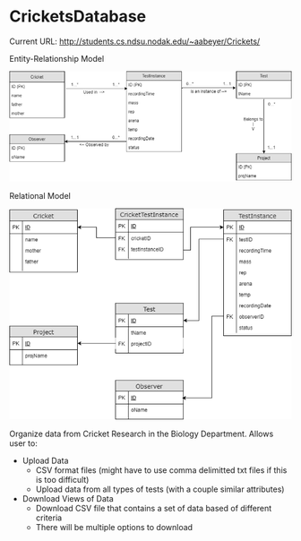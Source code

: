 # CricketsDatabase
Current URL: http://students.cs.ndsu.nodak.edu/~aabeyer/Crickets/

Entity-Relationship Model

![Alt text](/EntityRelationalModel.png?raw=true "Optional Title")

Relational Model

![Alt text](/RelationalModel.png?raw=true "Optional Title")

Organize data from Cricket Research in the Biology Department.
Allows user to:
- Upload Data
  - CSV format files (might have to use comma delimitted txt files if this is too difficult)
  - Upload data from all types of tests (with a couple similar attributes)
- Download Views of Data
  - Download CSV file that contains a set of data based of different criteria
  - There will be multiple options to download
